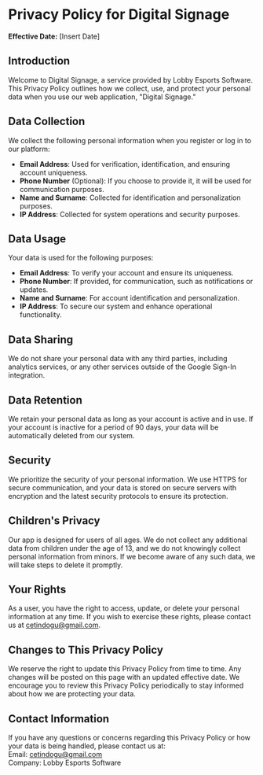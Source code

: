 
# Privacy Policy for Digital Signage
**Effective Date:** [Insert Date]

## Introduction  
Welcome to Digital Signage, a service provided by Lobby Esports Software. This Privacy Policy outlines how we collect, use, and protect your personal data when you use our web application, "Digital Signage."

## Data Collection  
We collect the following personal information when you register or log in to our platform:

- **Email Address**: Used for verification, identification, and ensuring account uniqueness.
- **Phone Number** (Optional): If you choose to provide it, it will be used for communication purposes.
- **Name and Surname**: Collected for identification and personalization purposes.
- **IP Address**: Collected for system operations and security purposes.

## Data Usage  
Your data is used for the following purposes:

- **Email Address**: To verify your account and ensure its uniqueness.
- **Phone Number**: If provided, for communication, such as notifications or updates.
- **Name and Surname**: For account identification and personalization.
- **IP Address**: To secure our system and enhance operational functionality.

## Data Sharing  
We do not share your personal data with any third parties, including analytics services, or any other services outside of the Google Sign-In integration.

## Data Retention  
We retain your personal data as long as your account is active and in use. If your account is inactive for a period of 90 days, your data will be automatically deleted from our system.

## Security  
We prioritize the security of your personal information. We use HTTPS for secure communication, and your data is stored on secure servers with encryption and the latest security protocols to ensure its protection.

## Children's Privacy  
Our app is designed for users of all ages. We do not collect any additional data from children under the age of 13, and we do not knowingly collect personal information from minors. If we become aware of any such data, we will take steps to delete it promptly.

## Your Rights  
As a user, you have the right to access, update, or delete your personal information at any time. If you wish to exercise these rights, please contact us at cetindogu@gmail.com.

## Changes to This Privacy Policy  
We reserve the right to update this Privacy Policy from time to time. Any changes will be posted on this page with an updated effective date. We encourage you to review this Privacy Policy periodically to stay informed about how we are protecting your data.

## Contact Information  
If you have any questions or concerns regarding this Privacy Policy or how your data is being handled, please contact us at:  
Email: cetindogu@gmail.com  
Company: Lobby Esports Software
